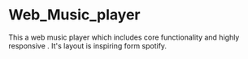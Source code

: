 # Web_Music_player
 This a web music player which includes core functionality and highly responsive . It's layout is inspiring form spotify. 
